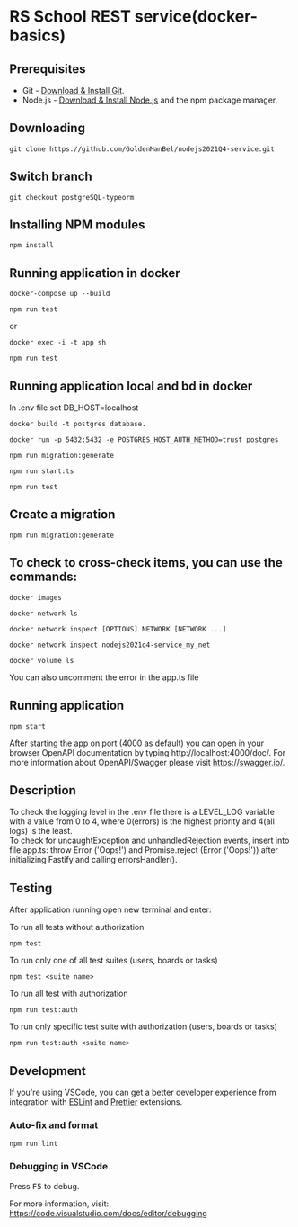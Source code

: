 # RS School REST service(docker-basics)

## Prerequisites

- Git - [Download & Install Git](https://git-scm.com/downloads).
- Node.js - [Download & Install Node.js](https://nodejs.org/en/download/) and the npm package manager.

## Downloading

```
git clone https://github.com/GoldenManBel/nodejs2021Q4-service.git
```

## Switch branch

```
git checkout postgreSQL-typeorm
```

## Installing NPM modules

```
npm install
```

## Running application in docker

```
docker-compose up --build
```

```
npm run test

```
or

```
docker exec -i -t app sh
```
```
npm run test
```

## Running application local and bd in docker

In .env file set DB_HOST=localhost

```
docker build -t postgres database. 
```
```
docker run -p 5432:5432 -e POSTGRES_HOST_AUTH_METHOD=trust postgres
```
```
npm run migration:generate
```
```
npm run start:ts 
```
```
npm run test 
```

## Create a migration

```
npm run migration:generate
```

## To check to cross-check items, you can use the commands:

```docker images```

```docker network ls ``` 

```docker network inspect [OPTIONS] NETWORK [NETWORK ...]``` 

```docker network inspect nodejs2021q4-service_my_net``` 

```docker volume ls ```

You can also uncomment the error in the app.ts file

## Running application

```
npm start
```

After starting the app on port (4000 as default) you can open
in your browser OpenAPI documentation by typing http://localhost:4000/doc/.
For more information about OpenAPI/Swagger please visit https://swagger.io/.

## Description
To check the logging level in the .env file there is a LEVEL_LOG variable with a value from 0 to 4, where 0(errors) is the highest priority and 4(all logs) is the least.  
To check for uncaughtException and unhandledRejection events, insert into file app.ts: throw Error ('Oops!') and Promise.reject (Error ('Oops!')) after initializing Fastify and calling errorsHandler().  

## Testing

After application running open new terminal and enter:

To run all tests without authorization

```
npm test
```

To run only one of all test suites (users, boards or tasks)

```
npm test <suite name>
```

To run all test with authorization

```
npm run test:auth
```

To run only specific test suite with authorization (users, boards or tasks)

```
npm run test:auth <suite name>
```

## Development

If you're using VSCode, you can get a better developer experience from integration with [ESLint](https://marketplace.visualstudio.com/items?itemName=dbaeumer.vscode-eslint) and [Prettier](https://marketplace.visualstudio.com/items?itemName=esbenp.prettier-vscode) extensions.

### Auto-fix and format

```
npm run lint
```

### Debugging in VSCode

Press <kbd>F5</kbd> to debug.

For more information, visit: https://code.visualstudio.com/docs/editor/debugging
